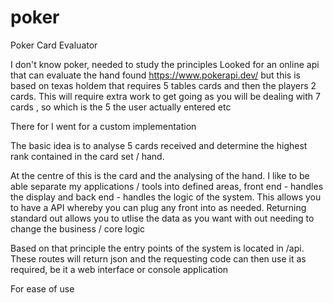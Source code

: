 # poker
Poker Card Evaluator

I don't know poker, needed to study the principles
Looked for an online api that can evaluate the hand found https://www.pokerapi.dev/ but this is based on texas holdem that requires 5 tables cards and then the players 2 cards. This will require extra work to get going as you will be dealing with 7 cards , so which is the 5 the user actually entered etc

There for I went for a custom implementation

The basic idea is to analyse 5 cards received and determine the highest rank contained in the card set / hand.

At the centre of this is the card and the analysing of the hand. I like to be able separate my applications / tools into defined areas, front end - handles the display and back end - handles the logic of the system. This allows you to have a API whereby you can plug any front into as needed. Returning standard out allows you to utlise the data as you want with out needing to change the business /  core logic

Based on that principle the entry points of the system is located in /api. These routes will return json and the requesting code can then use it as required, be it a web interface or console application

For ease of use 
